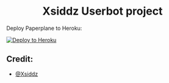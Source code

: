 <h1 align="center">Xsiddz Userbot project</h1>

Deploy Paperplane to Heroku:
<p align="left"><a href="https://heroku.com/deploy"> <img src="https://www.herokucdn.com/deploy/button.svg" alt="Deploy to Heroku" /></a></p>

## Credit:

* [@Xsiddz](https://t.me/Xsiddz)
